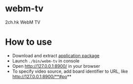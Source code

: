 # webm-tv
2ch.hk WebM TV

# How to use
* Download and extract [application package](https://github.com/Karasiq/webm-tv/releases/download/v1.0.3/webm-tv-1.0.3.zip)
* Launch `./bin/webm-tv` in console
* Open http://127.0.0.1:8900/ in your browser
* To specify video source, add board identifier to URL, like http://127.0.0.1:8900/**#po**
